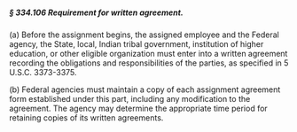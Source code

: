##### § 334.106 Requirement for written agreement. #####

(a) Before the assignment begins, the assigned employee and the Federal agency, the State, local, Indian tribal government, institution of higher education, or other eligible organization must enter into a written agreement recording the obligations and responsibilities of the parties, as specified in 5 U.S.C. 3373-3375.

(b) Federal agencies must maintain a copy of each assignment agreement form established under this part, including any modification to the agreement. The agency may determine the appropriate time period for retaining copies of its written agreements.